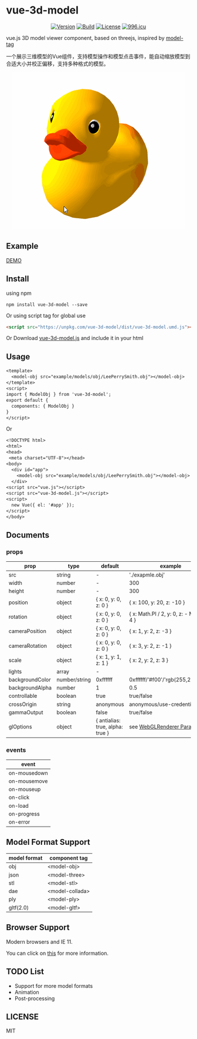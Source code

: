 # vue-3d-model

<p align="center">
    <a href="https://www.npmjs.com/package/vue-3d-model"><img src="https://img.shields.io/npm/v/vue-3d-model.svg" alt="Version"></a>
    <a href="https://travis-ci.org/hujiulong/vue-3d-model"><img src="https://travis-ci.org/hujiulong/vue-3d-model.svg?branch=master" alt="Build"></a>
    <a href="https://www.npmjs.com/package/vue-3d-model"><img src="https://img.shields.io/npm/l/vue-3d-model.svg" alt="License"></a>
    <a href="https://996.icu"><img src="https://img.shields.io/badge/link-996.icu-red.svg" alt="996.icu"></a>
</p>

vue.js 3D model viewer component, based on threejs, inspired by [model-tag](https://github.com/mrdoob/model-tag)

一个展示三维模型的Vue组件，支持模型操作和模型点击事件，能自动缩放模型到合适大小并校正偏移，支持多种格式的模型。

<p align="center">
  <img src="./preview.gif">
</p>

## Example
[DEMO](https://hujiulong.github.io/vue-3d-model/#/demo-basic)

## Install
using npm
```
npm install vue-3d-model --save
```
Or using script tag for global use
```html
<script src="https://unpkg.com/vue-3d-model/dist/vue-3d-model.umd.js"></script>
```

Or Download <a href="https://unpkg.com/vue-3d-model/dist/vue-3d-model.umd.js">vue-3d-model.js</a> and include it in your html

## Usage

```vue
<template>
  <model-obj src="example/models/obj/LeePerrySmith.obj"></model-obj>
</template>
<script>
import { ModelObj } from 'vue-3d-model';
export default {
  components: { ModelObj }
}
</script>
```
Or
```vue
<!DOCTYPE html>
<html>
<head>
 <meta charset="UTF-8"></head>
<body>
  <div id="app">
    <model-obj src="example/models/obj/LeePerrySmith.obj"></model-obj>
  </div>
<script src="vue.js"></script>
<script src="vue-3d-model.js"></script>
<script>
  new Vue({ el: '#app' });
</script>
</body>
```

## Documents

### props
| prop            | type          | default              |  example                                   |
| --------------- |---------------|----------------------|--------------------------------------------|  
| src             | string        | -                    | './exapmle.obj'                            |
| width           | number        | -                    | 300                                        |
| height          | number        | -                    | 300                                        |
| position        | object        | { x: 0, y: 0, z: 0 } | { x: 100, y: 20, z: -10 }                  |
| rotation        | object        | { x: 0, y: 0, z: 0 } | { x: Math.PI / 2, y: 0, z: - Math.PI / 4 } |
| cameraPosition  | object        | { x: 0, y: 0, z: 0 } | { x: 1, y: 2, z: -3 } |
| cameraRotation  | object        | { x: 0, y: 0, z: 0 } | { x: 3, y: 2, z: -1 } |
| scale           | object        | { x: 1, y: 1, z: 1 } | { x: 2, y: 2, z: 3 }                       |
| lights          | array         | -                    |                                            |
| backgroundColor | number/string | 0xffffff             | 0xffffff/'#f00'/'rgb(255,255,255)'         |
| backgroundAlpha | number        | 1                    | 0.5                                        |
| controllable    | boolean       | true                 | true/false                                 |
| crossOrigin     | string        | anonymous            | anonymous/use-credentials                  |
| gammaOutput     | boolean       | false                | true/false                                 |
| glOptions       | object        | { antialias: true, alpha: true }  | see [WebGLRenderer Parameters](https://threejs.org/docs/index.html#api/en/renderers/WebGLRenderer) |

### events

| event         |
| ------------- |
| on-mousedown  |
| on-mousemove  |
| on-mouseup    |
| on-click      |
| on-load       |
| on-progress   |
| on-error      |

## Model Format Support
| model format  | component tag     |
| ------------- |-------------------|
| obj           | \<model-obj>      |
| json          | \<model-three>    |
| stl           | \<model-stl>      |
| dae           | \<model-collada>  |
| ply           | \<model-ply>      |
| gltf(2.0)     | \<model-gltf>     |

## Browser Support
Modern browsers and IE 11.

You can click on [this](http://caniuse.com/#search=webgl) for more information. 

## TODO List
* Support for more model formats
* Animation
* Post-processing

## LICENSE
MIT
